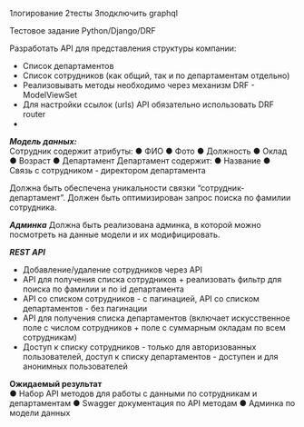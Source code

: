 1логирование
2тесты
3подключить graphql

Тестовое задание Python/Django/DRF

Разработать API для представления структуры компании:
- Список департаментов
- Список сотрудников (как общий, так и по департаментам отдельно)
- Реализовывать методы необходимо через механизм DRF - ModelViewSet
- Для настройки ссылок (urls) API обязательно использовать DRF router
- 
***Модель данных:***<br>
Сотрудник содержит атрибуты:
● ФИО
● Фото
● Должность
● Оклад
● Возраст
● Департамент
Департамент содержит:
● Название
● Связь с сотрудником - директором департамента

Должна быть обеспечена уникальности связки “сотрудник-департамент”.
Должен быть оптимизирован запрос поиска по фамилии сотрудника.

***Админка***
Должна быть реализована админка, в которой можно посмотреть на данные модели и их
модифицировать.

***REST API***
- Добавление/удаление сотрудников через API
- API для получения списка сотрудников + реализовать фильтр для поиска по фамилии
и по id департамента
- API со списком сотрудников - с пагинацией, API со списком департаментов - без
пагинации
- API для получения списка департаментов (включает искусственное поле с числом
сотрудников + поле с суммарным окладам по всем сотрудникам)
- Доступ к списку сотрудников - только для авторизованных пользователей, доступ к
списку департаментов - доступен и для анонимных пользователей


**Ожидаемый результат**<br>
● Набор API методов для работы с данными по сотрудникам и департаментам
● Swagger документация по API методам
● Админка по модели данных

